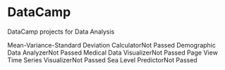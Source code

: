 # DataCamp

DataCamp projects for Data Analysis

Mean-Variance-Standard Deviation CalculatorNot Passed
Demographic Data AnalyzerNot Passed
Medical Data VisualizerNot Passed
Page View Time Series VisualizerNot Passed
Sea Level PredictorNot Passed
